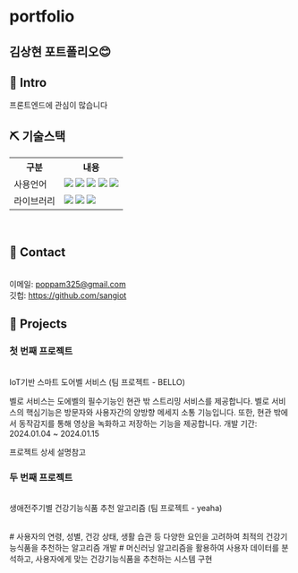 # portfolio 

## 김상현 포트폴리오😊

## 📌 Intro

프론트엔드에 관심이 많습니다

## ⛏ 기술스택
<table>
    <tr>
        <th>구분</th>
        <th>내용</th>
    </tr>
    <tr>
        <td>사용언어</td>
        <td>
           <img src="https://img.shields.io/badge/Python-3776AB?style=for-the-badge&logo=Python&logoColor=white"/> 
           <img src="https://img.shields.io/badge/Java-007396?style=for-the-badge&logo=java&logoColor=white"/> 
           <img src="https://img.shields.io/badge/javascript-F7DF1E?style=for-the-badge&logo=javascript&logoColor=black">
           <img src="https://img.shields.io/badge/HTML-E34F26?style=for-the-badge&logo=html5&logoColor=white">
           <img src="https://img.shields.io/badge/CSS-1572B6?style=for-the-badge&logo=css3&logoColor=white">
        </td>
    </tr>
    <tr>
        <td>라이브러리</td>
        <td>
            <img src="https://img.shields.io/badge/Flask-000000?style=for-the-badge&logo=Flask&logoColor=white"/> 
            <img src="https://img.shields.io/badge/Spring Boot-6DB33F?style=for-the-badge&logo=Spring Boot&logoColor=white"/>
            <img src="https://img.shields.io/badge/Sass-CC6699?style=flat-square&logo=Sass&logoColor=white"/>
        </td>
    </tr>
</table>
<br>



## 📌 Contact
<br>이메일: poppam325@gmail.com
<br>깃헙: https://github.com/sangiot

## 📌 Projects

### 첫 번째 프로젝트
<br>IoT기반 스마트 도어벨 서비스 (팀 프로젝트 - BELLO)

벨로 서비스는 도에벨의 필수기능인 현관 밖 스트리밍 서비스를 제공합니다.
벨로 서비스의 핵심기능은 방문자와 사용자간의 양방향 메세지 소통 기능입니다.
또한, 현관 밖에서 동작감지를 통해 영상을 녹화하고 저장하는 기능을 제공합니다.
개발 기간: 2024.01.04 ~ 2024.01.15



프로젝트 상세 설명참고

### 두 번째 프로젝트
<br>생애전주기별 건강기능식품 추천 알고리즘 (팀 프로젝트 - yeaha)

<br>
# 사용자의 연령, 성별, 건강 상태, 생활 습관 등 다양한 요인을 고려하여 최적의 건강기능식품을 추천하는 알고리즘 개발
#  머신러닝 알고리즘을 활용하여 사용자 데이터를 분석하고, 사용자에게 맞는 건강기능식품을 추천하는 시스템 구현




